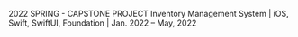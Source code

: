 2022 SPRING - CAPSTONE PROJECT 
Inventory Management System | iOS, Swift, SwiftUI, Foundation | Jan. 2022 – May, 2022
